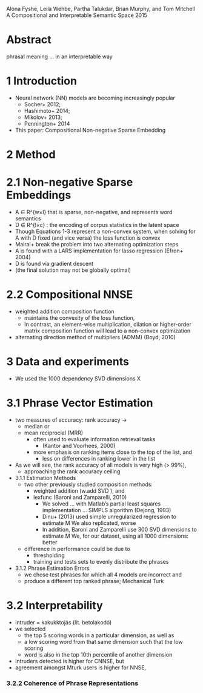 Alona Fyshe, Leila Wehbe, Partha Talukdar, Brian Murphy, and Tom Mitchell
A Compositional and Interpretable Semantic Space
2015

# Abstract

phrasal meaning ... in an interpretable way

# 1 Introduction

* Neural network (NN) models are becoming increasingly popular
  * Socher+ 2012;
  * Hashimoto+ 2014;
  * Mikolov+ 2013;
  * Pennington+ 2014
* This paper: Compositional Non-negative Sparse Embedding

# 2 Method

# 2.1 Non-negative Sparse Embeddings

* A ∈ R^{w×l} that is sparse, non-negative, and represents word semantics
* D ∈ R^{l×c} : the encoding of corpus statistics in the latent space
* Though Equations 1-3 represent a non-convex system,
  when solving for A with D fixed (and vice versa) the loss function is convex
* Mairal+ break the problem into two alternating optimization steps
* A is found with a LARS implementation for lasso regression (Efron+ 2004)
* D is found via gradient descent
* (the final solution may not be globally optimal)

# 2.2 Compositional NNSE

* weighted addition composition function
  * maintains the convexity of the loss function,
  * In contrast, an element-wise multiplication, dilation or higher-order
    matrix composition function will lead to a non-convex optimization
* alternating direction method of multipliers (ADMM) (Boyd, 2010)

# 3 Data and experiments

* We used the 1000 dependency SVD dimensions X

# 3.1 Phrase Vector Estimation

* two measures of accuracy: rank accuracy ->
  * median or
  * mean reciprocial (MRR)
    * often used to evaluate information retrieval tasks
      * (Kantor and Voorhees, 2000)
    * more emphasis on ranking items close to the top of the list, and
      * less on differences in ranking lower in the list
* As we will see, the rank accuracy of all models is very high (> 99%),
  * approaching the rank accuracy ceiling
* 3.1.1 Estimation Methods
  * two other previously studied composition methods:
    * weighted addition (w.add SVD ), and
    * lexfunc (Baroni and Zamparelli, 2010)
      * We solved ... with Matlab’s partial least squares implementation ...
        SIMPLS algorithm (Dejong, 1993)
      * Dinu+ (2013) used simple unregularized regression to estimate M
        We also replicated, worse
      * In addition, Baroni and Zamparelli use 300 SVD dimensions to estimate M
        We, for our dataset, using all 1000 dimensions: better
  * difference in performance could be due to
    * thresholding
    * training and tests sets to evenly distribute the phrases
* 3.1.2 Phrase Estimation Errors
  * we chose test phrases for which all 4 models are incorrect and
  * produce a different top ranked phrase; Mechanical Turk

# 3.2 Interpretability

* intruder = kakukktojás (lit. betolakodó)
* we selected
  * the top 5 scoring words in a particular dimension, as well as
  * a low scoring word from that same dimension such that the low scoring
  * word is also in the top 10th percentile of another dimension
* intruders detected is higher for CNNSE, but
* agreement amongst Mturk users is higher for NNSE,

### 3.2.2 Coherence of Phrase Representations
